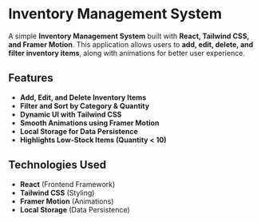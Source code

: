 #  Inventory Management System

A simple **Inventory Management System** built with **React, Tailwind CSS, and Framer Motion**. This application allows users to **add, edit, delete, and filter inventory items**, along with animations for better user experience.

## Features
-  **Add, Edit, and Delete Inventory Items**
-  **Filter and Sort by Category & Quantity**
-  **Dynamic UI with Tailwind CSS**
-  **Smooth Animations using Framer Motion**
-  **Local Storage for Data Persistence**
-  **Highlights Low-Stock Items (Quantity < 10)**



## Technologies Used
- **React** (Frontend Framework)
- **Tailwind CSS** (Styling)
- **Framer Motion** (Animations)
- **Local Storage** (Data Persistence)

